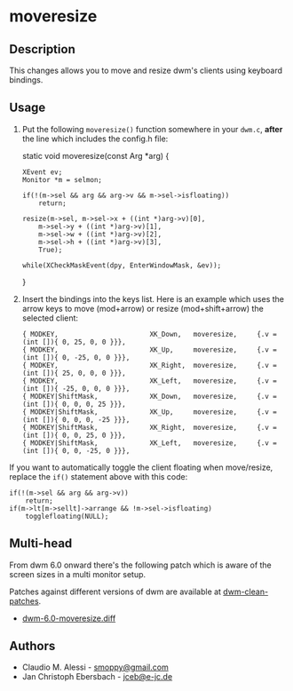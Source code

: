 moveresize
==========

Description
-----------

This changes allows you to move and resize dwm's clients using keyboard
bindings.

Usage
-----

 1. Put the following `moveresize()` function somewhere in your `dwm.c`,
    **after** the line which includes the config.h file:

	static void
	moveresize(const Arg *arg)
	{

		XEvent ev;
		Monitor *m = selmon;

		if(!(m->sel && arg && arg->v && m->sel->isfloating))
			return;

		resize(m->sel, m->sel->x + ((int *)arg->v)[0],
			m->sel->y + ((int *)arg->v)[1],
			m->sel->w + ((int *)arg->v)[2],
			m->sel->h + ((int *)arg->v)[3],
			True);

		while(XCheckMaskEvent(dpy, EnterWindowMask, &ev));
	}

 2. Insert the bindings into the keys list. Here is an example which uses the
    arrow keys to move (mod+arrow) or resize (mod+shift+arrow) the selected
    client:

        { MODKEY,                       XK_Down,   moveresize,     {.v = (int []){ 0, 25, 0, 0 }}},
        { MODKEY,                       XK_Up,     moveresize,     {.v = (int []){ 0, -25, 0, 0 }}},
        { MODKEY,                       XK_Right,  moveresize,     {.v = (int []){ 25, 0, 0, 0 }}},
        { MODKEY,                       XK_Left,   moveresize,     {.v = (int []){ -25, 0, 0, 0 }}},
        { MODKEY|ShiftMask,             XK_Down,   moveresize,     {.v = (int []){ 0, 0, 0, 25 }}},
        { MODKEY|ShiftMask,             XK_Up,     moveresize,     {.v = (int []){ 0, 0, 0, -25 }}},
        { MODKEY|ShiftMask,             XK_Right,  moveresize,     {.v = (int []){ 0, 0, 25, 0 }}},
        { MODKEY|ShiftMask,             XK_Left,   moveresize,     {.v = (int []){ 0, 0, -25, 0 }}},

If you want to automatically toggle the client floating when move/resize,
replace the `if()` statement above with this code:

	if(!(m->sel && arg && arg->v))
		return;
	if(m->lt[m->sellt]->arrange && !m->sel->isfloating)
		togglefloating(NULL);

Multi-head
----------
From dwm 6.0 onward there's the following patch which is aware of the screen sizes in a multi monitor setup.

Patches against different versions of dwm are available at
[dwm-clean-patches](https://bitbucket.org/jceb81/dwm-clean-patches/src).

* [dwm-6.0-moveresize.diff][0]

[0]: dwm-6.0-moveresize.diff

Authors
-------

 * Claudio M. Alessi - <smoppy@gmail.com>
 * Jan Christoph Ebersbach - <jceb@e-jc.de>
